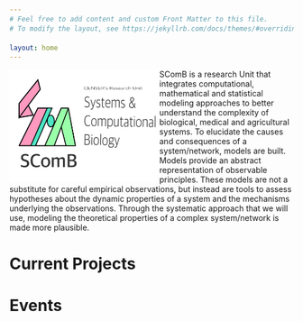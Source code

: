 ```yaml
---
# Feel free to add content and custom Front Matter to this file.
# To modify the layout, see https://jekyllrb.com/docs/themes/#overriding-theme-defaults

layout: home
---
```

<img src='./assets/logo.png' width='266' height='200' align='left' /> 

SComB is a research Unit that integrates computational, mathematical and statistical modeling approaches to better understand the complexity of biological, medical and agricultural systems. To elucidate the causes and consequences of a system/network, models are built. Models provide an abstract representation of observable principles. These models are not a substitute for careful empirical observations, but instead are tools to assess hypotheses about the dynamic properties of a system and the mechanisms underlying the observations. Through the systematic approach that we will use, modeling the theoretical properties of a complex system/network is made more plausible.

# Current Projects

# Events